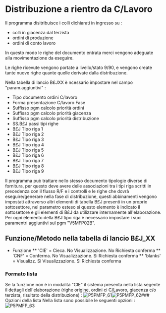 # Distribuzione a rientro da C/Lavoro
Il programma disitribuisce i colli dichiarati in ingresso su : 

- colli in giacenza dal terzista
- ordini di produzione
- ordini di conto lavoro


In questo modo le righe del documento entrata merci vengono adeguate alla  movimentazione da eseguire.

Le righe ricevute vengono portate a livello/stato 9/90, e vengono create tante nuove righe quante quelle derivate dalla distribuzione.

Nella tabella di lancio B£JXX è ncessario impostare nel campo "param.aggiuntivi" : 
 * Tipo documento ordini C/lavoro
 * Forma presentazione C/lavoro Fase
 * Suffisso pgm calcolo priorità ordini
 * Suffisso pgm calcolo priorità giacenza
 * Suffisso pgm calcolo priorità distribuzione
 * SS.B£J passi tipi righe
 * B£J Tipo riga 1
 * B£J Tipo riga 2
 * B£J Tipo riga 3
 * B£J Tipo riga 4
 * B£J Tipo riga 5
 * B£J Tipo riga 6
 * B£J Tipo riga 7
 * B£J Tipo riga 8
 * B£J Tipo riga 9

Il programma può trattare nello stesso documento tipologie diverse di fornitura, per questo deve avere delle associazioni tra i tipi riga scritti in precedenza con il flusso R/F e i controlli e le righe che dovrà eseguire/generare nella fase di distribuzione, questi abbinamenti vengono impostati attraverso altri elementi di tabella B£J presenti in un proprio sottosettore, nel parametro esteso si questo elemento è indicato il sottosettore e gli elementi di B£J da utilizzare internamente all'elaborazione. Per ogni elemento della B£J tipo riga è necessario impostare i suoi paramentri aggiuntivi sul pgm "V5MFP02B".

## Funzione/Metodo nella tabella di lancio B£J_XX
 * Funzione
 ** 'CIE' = Cieca. No Visualizzazione. No Richiesta conferma
 ** 'CNF' = Conferma. No Visualizzazione. Si Richiesta conferma
 ** 'blanks' = Visualizz. Si Visualizzazione. Si Richiesta conferma

### Formato lista
Se la funzione non è in modalità "CIE" il sistema presenta nella lista segente il dettagli dell'elaborazione (righe origine, ordini ci C/Lavoro, giacenza c/o terzista, risultato della distribuzione) : 
![P5PMFP_61](http://localhost:3000/immagini/MBDOC_OGG-P_V5MFP02A/P5PMFP_61.png)![P5PMFP_62](http://localhost:3000/immagini/MBDOC_OGG-P_V5MFP02A/P5PMFP_62.png)### Opzioni della lista
Nella lista sono possibile le seguenti opzioni : 
![P5PMFP_63](http://localhost:3000/immagini/MBDOC_OGG-P_V5MFP02A/P5PMFP_63.png)